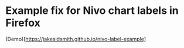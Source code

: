 # Example fix for Nivo chart labels in Firefox

(Demo)[https://jakesidsmith.github.io/nivo-label-example]

